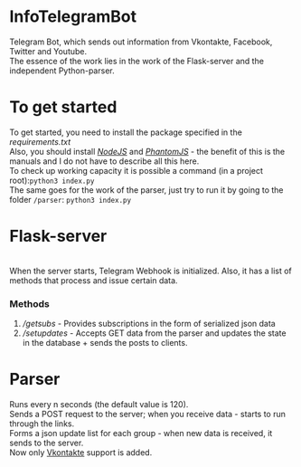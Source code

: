 # InfoTelegramBot
Telegram Bot, which sends out information from Vkontakte, Facebook, Twitter and Youtube.<br>
The essence of the work lies in the work of the Flask-server and the independent Python-parser.
<br>
# To get started
To get started, you need to install the package specified in the *requirements.txt*<br>
Also, you should install <a href="https://nodejs.org/en/download/package-manager/">*NodeJS*</a> and <a href="https://www.npmjs.com/package/phantomjs">*PhantomJS*</a> - the benefit of this is the manuals and I do not have to describe all this here.<br>
To check up working capacity it is possible a command (in a project root):<code>python3 index.py</code><br>
The same goes for the work of the parser, just try to run it by going to the folder `/parser`: <code>python3 index.py</code>
<br>
# Flask-server
<br>
When the server starts, Telegram Webhook is initialized. Also, it has a list of methods that process and issue certain data.<br>
<h3>Methods</h3>
<ol>
  <li> <i>/getsubs</i> - Provides subscriptions in the form of serialized json data</li>
  <li> <i>/setupdates</i> - Accepts GET data from the parser and updates the state in the database + sends the posts to clients.</li>
</ol>

# Parser
Runs every n seconds (the default value is 120).<br>
Sends a POST request to the server; when you receive data - starts to run through the links. <br>
Forms a json update list for each group - when new data is received, it sends to the server.<br>
Now only <a href="https://vk.com">Vkontakte</a> support is added.<br>
